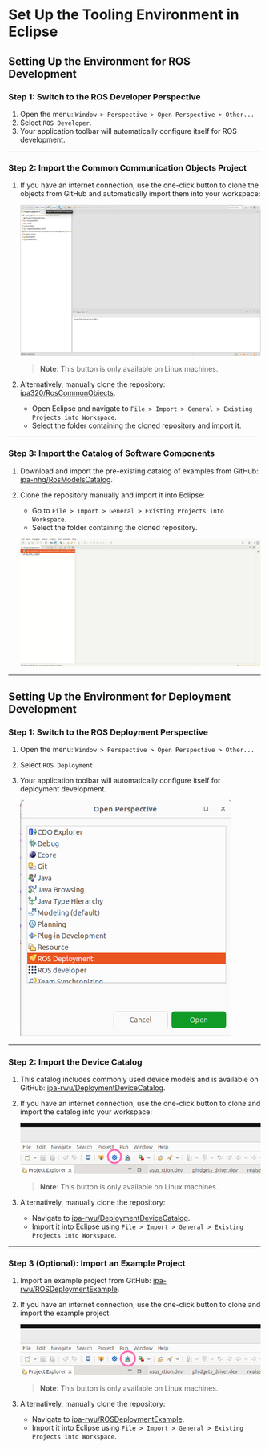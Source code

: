 # Set Up the Tooling Environment in Eclipse

## Setting Up the Environment for ROS Development

### Step 1: Switch to the ROS Developer Perspective

1. Open the menu: `Window > Perspective > Open Perspective > Other...`
2. Select `ROS Developer`.
3. Your application toolbar will automatically configure itself for ROS development.

---

### Step 2: Import the Common Communication Objects Project

1. If you have an internet connection, use the one-click button to clone the objects from GitHub and automatically import them into your workspace:

   ![Clone and Import](images/clone_and_import.png)

   > **Note**: This button is only available on Linux machines.

2. Alternatively, manually clone the repository:
   [ipa320/RosCommonObjects](https://github.com/ipa320/RosCommonObjects).
   - Open Eclipse and navigate to `File > Import > General > Existing Projects into Workspace`.
   - Select the folder containing the cloned repository and import it.

---

### Step 3: Import the Catalog of Software Components

1. Download and import the pre-existing catalog of examples from GitHub:
   [ipa-nhg/RosModelsCatalog](https://github.com/ipa-nhg/RosModelsCatalog).
2. Clone the repository manually and import it into Eclipse:
   - Go to `File > Import > General > Existing Projects into Workspace`.
   - Select the folder containing the cloned repository.

   ![Import Catalog](images/01_mobile_base_b.gif)

---

## Setting Up the Environment for Deployment Development

### Step 1: Switch to the ROS Deployment Perspective

1. Open the menu: `Window > Perspective > Open Perspective > Other...`
2. Select `ROS Deployment`.
3. Your application toolbar will automatically configure itself for deployment development.

   ![Deployment Perspective](images/deployment_perspective.png)

---

### Step 2: Import the Device Catalog

1. This catalog includes commonly used device models and is available on GitHub:
   [ipa-rwu/DeploymentDeviceCatalog](https://github.com/ipa-rwu/DeploymentDeviceCatalog).
2. If you have an internet connection, use the one-click button to clone and import the catalog into your workspace:

   ![Import Devices](images/button_import_devices.png)

   > **Note**: This button is only available on Linux machines.

3. Alternatively, manually clone the repository:
   - Navigate to [ipa-rwu/DeploymentDeviceCatalog](https://github.com/ipa-rwu/DeploymentDeviceCatalog).
   - Import it into Eclipse using `File > Import > General > Existing Projects into Workspace`.

---

### Step 3 (Optional): Import an Example Project

1. Import an example project from GitHub:
   [ipa-rwu/ROSDeploymentExample](https://github.com/ipa-rwu/ROSDeploymentExample.git).
2. If you have an internet connection, use the one-click button to clone and import the example project:

   ![Import Example](images/button_import_example.png)

   > **Note**: This button is only available on Linux machines.

3. Alternatively, manually clone the repository:
   - Navigate to [ipa-rwu/ROSDeploymentExample](https://github.com/ipa-rwu/ROSDeploymentExample).
   - Import it into Eclipse using `File > Import > General > Existing Projects into Workspace`.
